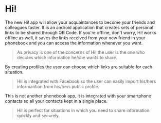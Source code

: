 # Hi!

The new Hi! app will allow your acquaintances to become your friends and colleagues faster.
It is an android application that creates sets of personal links to be shared through QR Code. 
If you're offline, don't worry, Hi! works offline as well, it saves the links received from your new friend in your phonebook and you can access the information whenever you want.

> As privacy is one of the concerns of Hi! the user is the one who decides which information he/she wants to share.

By creating profiles the user can choose which links are suitable for each situation.

> Hi! is integrated with Facebook so the user can easily import his/hers informantion from his/hers public profile.

This is not another phonebook app, it is integrated with your smartphone contacts so all your contacts kept in a single place.

> Hi! is perfect for situations in which you need to share information quickly and securely. 


